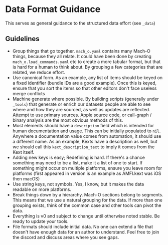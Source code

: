 # Data Format Guidance

This serves as general guidance to the structured data effort (see `_data`)

## Guidelines

* Group things that go together.  `mach_o.yaml` contains many Mach-O things, because they all relate.  It could have
  been done by creating `mach_o.load_commands.yaml` etc to create a more tabular format, but that is hard for a human
  to think about.  By grouping a few categories that are related, we reduce effort.
* Use canonical form.  As an example, any list of items should be keyed on a fixed identifier (bundle IDs are a good
  example).  Once this is keyed, ensure that you sort the items so that other editors don't face useless merge conflicts
* Machine generate where possible.  By building scripts (generally under `_tools`) that generate or enrich our datasets
  people are able to see where and how they are sourced, as well as updates are reflected.  Attempt to use primary
  sources.  Apple source code, or call-graph / binary analysis are the most obvious methods of this.
* Most elements should have a `description` field which is intended for human documentation and usage.  This can be
  initially populated to `nil`.  Anywhere a documentation value comes from automation, it should use a different name.
  As an example, Kexts have a description as well, but we should call this `kext_description_text` to imply it comes
  from the Kext itself.
* Adding new keys is easy; Redefining is hard.  If there's a chance something may need to be a list, make it a list of
  one to start.  If something might occur on multiple platforms, ensure you leave room for platforms (first appeared
  in version is an example as AMFI.kext was iOS then macOS)
* Use string keys, not symbols.  Yes, I know, but it makes the data readable on more platforms.
* Break things down by a hierarchy.  Mach-O sections belong to segments.  This means that we use a natural grouping
  for the data.  If more than one grouping exists, think of the common case and other tools can pivot the data.
* Everything is v0 and subject to change until otherwise noted stable.  Be ready to update your tools.
* File formats should include initial data.  No one can extend a file that doesn't have enough data for an author to
  understand.  Feel free to join the discord and discuss areas where you see gaps.
